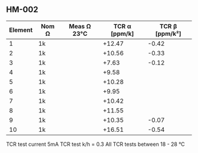 
## HM-002
| Element | Nom Ω | Meas Ω 23°C | TCR α [ppm/k] | TCR β [ppm/k²] |
| ------- | ----- | ----------- | ------------- | -------------- |
|    1    |   1k  |             |     +12.47    |      -0.42     |
|    2    |   1k  |             |     +10.56    |      -0.33     |
|    3    |   1k  |             |      +7.63    |      -0.12     |
|    4    |   1k  |             |      +9.58    |                |
|    5    |   1k  |             |     +10.28    |                |
|    6    |   1k  |             |      +9.95    |                |
|    7    |   1k  |             |     +10.42    |                |
|    8    |   1k  |             |     +11.55    |                |
|    9    |   1k  |             |     +10.35    |      -0.07     |
|   10    |   1k  |             |     +16.51    |      -0.54     |

TCR test current 5mA
TCR test k/h = 0.3
All TCR tests between 18 - 28 °C

